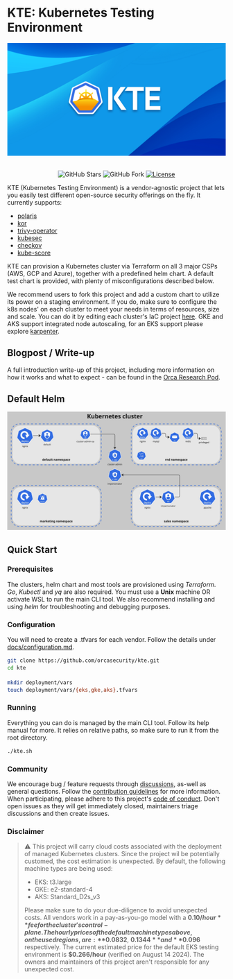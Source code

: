 # KTE: Kubernetes Testing Environment
<div align="center">
<img src="docs/images/cover.png" width=650px>
</div>

<br/>

<div align="center">
  
![GitHub Stars][stars-badge]
![GitHub Fork][fork-badge]
[![License][license-badge]][license-url]

</div>

KTE (Kubernetes Testing Environment) is a vendor-agnostic project that lets you easily test different open-source security offerings on the fly. It currently supports:
* [polaris](https://github.com/FairwindsOps/polaris)
* [kor](https://github.com/yonahd/kor)
* [trivy-operator](https://github.com/aquasecurity/trivy-operator)
* [kubesec](https://github.com/controlplaneio/kubesec)
* [checkov](https://github.com/bridgecrewio/checkov)
* [kube-score](https://github.com/zegl/kube-score)

KTE can provision a Kubernetes cluster via Terraform on all 3 major CSPs (AWS, GCP and Azure), together with a predefined helm chart. A default test chart is provided, with plenty of misconfigurations described below.

We recommend users to fork this project and add a custom chart to utilize its power on a staging environment. If you do, make sure to configure the k8s nodes' on each cluster to meet your needs in terms of resources, size and scale. You can do it by editing each cluster's IaC project [here](https://github.com/orcasecurity/kte/tree/dev/deployment/clusters). GKE and AKS support integrated node autoscaling, for an EKS support please explore [karpenter](https://github.com/aws/karpenter-provider-aws).

## Blogpost / Write-up
A full introduction write-up of this project, including more information on how it works and what to expect - can be found in the [Orca Research Pod]().

## Default Helm
<img id="designImg" alt="Cluster Design" src="docs/images/miro-helm-chart.jpg"/>

## Quick Start
### Prerequisites
The clusters, helm chart and most tools are provisioned using _Terraform_. _Go_, _Kubectl_ and _yq_ are also required. You must use a **Unix** machine OR activate WSL to run the main CLI tool. We also recommend installing and using _helm_ for troubleshooting and debugging purposes.

### Configuration
You will need to create a .tfvars for each vendor. Follow the details under [docs/configuration.md](https://github.com/orcasecurity/kte/blob/master/docs/configuration.md). 
```sh
git clone https://github.com/orcasecurity/kte.git
cd kte

mkdir deployment/vars
touch deployment/vars/{eks,gke,aks}.tfvars
```

### Running
Everything you can do is managed by the main CLI tool. Follow its help manual for more. It relies on relative paths, so make sure to run it from the root directory. 
```sh
./kte.sh
```

### Community
We encourage bug / feature requests through [discussions](https://github.com/orcasecurity/kte/discussions), as-well as general questions. Follow the [contribution guidelines](https://github.com/orcasecurity/kte/blob/master/CONTRIBUTING.md) for more information. When participating, please adhere to this project's [code of conduct](https://github.com/orcasecurity/kte/blob/master/CODE_OF_CONDUCT.md). Don't open issues as they will get immediately closed, maintainers triage discussions and then create issues.

### Disclaimer
> :warning: This project will carry cloud costs associated with the deployment of managed Kubernetes clusters. Since the project wil be potentially customed, the cost estimation is unexpected. By default, the following machine types are being used:
> * EKS: t3.large
> * GKE: e2-standard-4
> * AKS: Standard_D2s_v3
>
> Please make sure to do your due-diligence to avoid unexpected costs. All vendors work in a pay-as-you-go model with a **$0.10/hour** fee for the cluster's control-plane. The hourly prices of the default machine types above, on the used regions, are: **$0.0832**, **$0.1344** and **$0.096** respectively. The current estimated price for the default EKS testing environment is **$0.266/hour** (verified on August 14 2024). The owners and maintainers of this project aren't responsible for any unexpected cost.

[fork-badge]: https://img.shields.io/github/forks/orcasecurity/kte?logo=github
[stars-badge]:  https://img.shields.io/github/stars/orcasecurity/kte?logo=github
[license-badge]: https://img.shields.io/badge/License-Apache%202.0-blue.svg
[license-url]: https://github.com/orcasecurity/kte/blob/master/LICENSE


